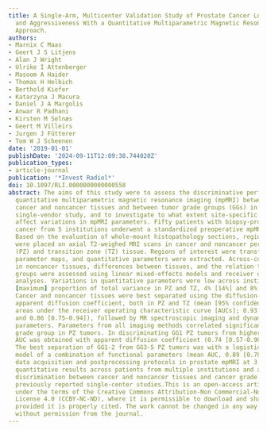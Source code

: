 ```yaml
---
title: A Single-Arm, Multicenter Validation Study of Prostate Cancer Localization
  and Aggressiveness With a Quantitative Multiparametric Magnetic Resonance Imaging
  Approach.
authors:
- Marnix C Maas
- Geert J S Litjens
- Alan J Wright
- Ulrike I Attenberger
- Masoom A Haider
- Thomas H Helbich
- Berthold Kiefer
- Katarzyna J Macura
- Daniel J A Margolis
- Anwar R Padhani
- Kirsten M Selnæs
- Geert M Villeirs
- Jurgen J Fütterer
- Tom W J Scheenen
date: '2019-01-01'
publishDate: '2024-09-11T12:09:38.744020Z'
publication_types:
- article-journal
publication: '*Invest Radiol*'
doi: 10.1097/RLI.0000000000000558
abstract: The aims of this study were to assess the discriminative performance of
  quantitative multiparametric magnetic resonance imaging (mpMRI) between prostate
  cancer and noncancer tissues and between tumor grade groups (GGs) in a multicenter,
  single-vendor study, and to investigate to what extent site-specific differences
  affect variations in mpMRI parameters. Fifty patients with biopsy-proven prostate
  cancer from 5 institutions underwent a standardized preoperative mpMRI protocol.
  Based on the evaluation of whole-mount histopathology sections, regions of interest
  were placed on axial T2-weighed MRI scans in cancer and noncancer peripheral zone
  (PZ) and transition zone (TZ) tissue. Regions of interest were transferred to functional
  parameter maps, and quantitative parameters were extracted. Across-center variations
  in noncancer tissues, differences between tissues, and the relation to cancer grade
  groups were assessed using linear mixed-effects models and receiver operating characteristic
  analyses. Variations in quantitative parameters were low across institutes (mean
  [maximum] proportion of total variance in PZ and TZ, 4% [14%] and 8% [46%], respectively).
  Cancer and noncancer tissues were best separated using the diffusion-weighted imaging-derived
  apparent diffusion coefficient, both in PZ and TZ (mean [95% confidence interval]
  areas under the receiver operating characteristic curve [AUCs]; 0.93 [0.89-0.96]
  and 0.86 [0.75-0.94]), followed by MR spectroscopic imaging and dynamic contrast-enhanced-derived
  parameters. Parameters from all imaging methods correlated significantly with tumor
  grade group in PZ tumors. In discriminating GG1 PZ tumors from higher GGs, the highest
  AUC was obtained with apparent diffusion coefficient (0.74 [0.57-0.90], P < 0.001).
  The best separation of GG1-2 from GG3-5 PZ tumors was with a logistic regression
  model of a combination of functional parameters (mean AUC, 0.89 [0.78-0.98]). Standardized
  data acquisition and postprocessing protocols in prostate mpMRI at 3 T produce equivalent
  quantitative results across patients from multiple institutions and achieve similar
  discrimination between cancer and noncancer tissues and cancer grade groups as in
  previously reported single-center studies.This is an open-access article distributed
  under the terms of the Creative Commons Attribution-Non Commercial-No Derivatives
  License 4.0 (CCBY-NC-ND), where it is permissible to download and share the work
  provided it is properly cited. The work cannot be changed in any way or used commercially
  without permission from the journal.
---
```

